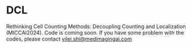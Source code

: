 # DCL
Rethinking Cell Counting Methods: Decoupling Counting and Localization (MICCAI2024). Code is coming soon.
If you have some problem with the codes, please contact yilei.shi@medimagingai.com
